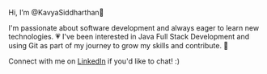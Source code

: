 Hi, I’m @KavyaSiddharthan🌷

I'm passionate about software development and always eager to learn new technologies. 💗 I've been interested in Java Full Stack Development and using Git as part of my journey to grow my skills and contribute. 🧣

Connect with me on [LinkedIn](https://www.linkedin.com/in/kavyasiddharthan) if you'd like to chat!
:)
